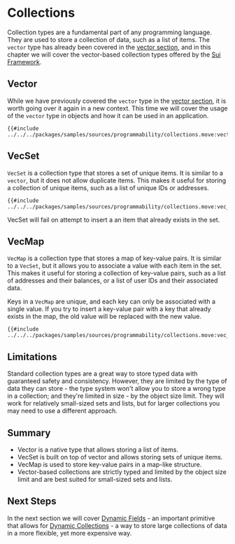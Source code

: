 # Collections

Collection types are a fundamental part of any programming language. They are used to store a collection of data, such as a list of items. The `vector` type has already been covered in the [vector section](./../move-basics/vector.md), and in this chapter we will cover the vector-based collection types offered by the [Sui Framework](./sui-framework.md).

## Vector

While we have previously covered the `vector` type in the [vector section](./../move-basics/vector.md), it is worth going over it again in a new context. This time we will cover the usage of the `vector` type in objects and how it can be used in an application.

```move
{{#include ../../../packages/samples/sources/programmability/collections.move:vector}}
```

## VecSet

`VecSet` is a collection type that stores a set of unique items. It is similar to a `vector`, but it does not allow duplicate items. This makes it useful for storing a collection of unique items, such as a list of unique IDs or addresses.

```move
{{#include ../../../packages/samples/sources/programmability/collections.move:vec_set}}
```

VecSet will fail on attempt to insert a an item that already exists in the set.

## VecMap

`VecMap` is a collection type that stores a map of key-value pairs. It is similar to a `VecSet`, but it allows you to associate a value with each item in the set. This makes it useful for storing a collection of key-value pairs, such as a list of addresses and their balances, or a list of user IDs and their associated data.

Keys in a `VecMap` are unique, and each key can only be associated with a single value. If you try to insert a key-value pair with a key that already exists in the map, the old value will be replaced with the new value.

```move
{{#include ../../../packages/samples/sources/programmability/collections.move:vec_map}}
```

## Limitations

Standard collection types are a great way to store typed data with guaranteed safety and consistency. However, they are limited by the type of data they can store - the type system won't allow you to store a wrong type in a collection; and they're limited in size - by the object size limit. They will work for relatively small-sized sets and lists, but for larger collections you may need to use a different approach.

## Summary

- Vector is a native type that allows storing a list of items.
- VecSet is built on top of vector and allows storing sets of unique items.
- VecMap is used to store key-value pairs in a map-like structure.
- Vector-based collections are strictly typed and limited by the object size limit and are best suited for small-sized sets and lists.

## Next Steps

In the next section we will cover [Dynamic Fields](./dynamic-fields.md) - an important primitive that allows for [Dynamic Collections](./dynamic-collections.md) - a way to store large collections of data in a more flexible, yet more expensive way.
